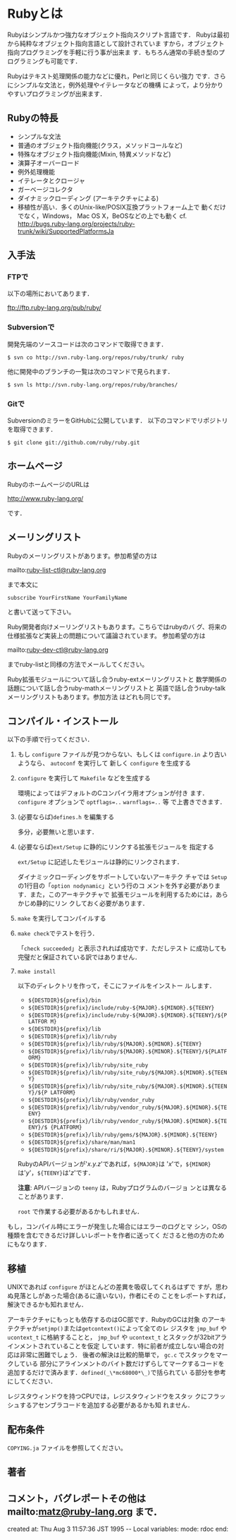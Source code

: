 # Rubyとは

Rubyはシンプルかつ強力なオブジェクト指向スクリプト言語です． Rubyは最初から純粋なオブジェクト指向言語として設計されていま
すから，オブジェクト指向プログラミングを手軽に行う事が出来ま す．もちろん通常の手続き型のプログラミングも可能です．

Rubyはテキスト処理関係の能力などに優れ，Perlと同じくらい強力 です．さらにシンプルな文法と，例外処理やイテレータなどの機構
によって，より分かりやすいプログラミングが出来ます．

## Rubyの特長

*   シンプルな文法
*   普通のオブジェクト指向機能(クラス，メソッドコールなど)
*   特殊なオブジェクト指向機能(Mixin, 特異メソッドなど)
*   演算子オーバーロード
*   例外処理機能
*   イテレータとクロージャ
*   ガーベージコレクタ
*   ダイナミックローディング (アーキテクチャによる)
*   移植性が高い．多くのUnix-like/POSIX互換プラットフォーム上で 動くだけでなく，Windows， Mac OS
    X，BeOSなどの上でも動く cf.
    http://bugs.ruby-lang.org/projects/ruby-trunk/wiki/SupportedPlatformsJa


## 入手法

### FTPで

以下の場所においてあります．

ftp://ftp.ruby-lang.org/pub/ruby/

### Subversionで

開発先端のソースコードは次のコマンドで取得できます．

    $ svn co http://svn.ruby-lang.org/repos/ruby/trunk/ ruby

他に開発中のブランチの一覧は次のコマンドで見られます．

    $ svn ls http://svn.ruby-lang.org/repos/ruby/branches/

### Gitで

SubversionのミラーをGitHubに公開しています． 以下のコマンドでリポジトリを取得できます．

    $ git clone git://github.com/ruby/ruby.git

## ホームページ

RubyのホームページのURLは

http://www.ruby-lang.org/

です．

## メーリングリスト

Rubyのメーリングリストがあります。参加希望の方は

mailto:ruby-list-ctl@ruby-lang.org

まで本文に

    subscribe YourFirstName YourFamilyName

と書いて送って下さい。

Ruby開発者向けメーリングリストもあります。こちらではrubyのバ グ、将来の仕様拡張など実装上の問題について議論されています。 参加希望の方は

mailto:ruby-dev-ctl@ruby-lang.org

までruby-listと同様の方法でメールしてください。

Ruby拡張モジュールについて話し合うruby-extメーリングリストと 数学関係の話題について話し合うruby-mathメーリングリストと
英語で話し合うruby-talkメーリングリストもあります。参加方法 はどれも同じです。

## コンパイル・インストール

以下の手順で行ってください．

1.  もし `configure` ファイルが見つからない、もしくは `configure.in` より古いようなら、 `autoconf` を実行して
    新しく `configure` を生成する

2.  `configure` を実行して `Makefile` などを生成する

    環境によってはデフォルトのCコンパイラ用オプションが付き ます． `configure` オプションで `optflags=..`
    `warnflags=..` 等 で上書きできます．

3.  (必要ならば)`defines.h` を編集する

    多分，必要無いと思います．

4.  (必要ならば)`ext/Setup` に静的にリンクする拡張モジュールを 指定する

    `ext/Setup` に記述したモジュールは静的にリンクされます．

    ダイナミックローディングをサポートしていないアーキテク チャでは `Setup` の1行目の「`option nodynamic`」という行のコ
    メントを外す必要があります．また，このアーキテクチャで 拡張モジュールを利用するためには，あらかじめ静的にリン クしておく必要があります．

5.  `make` を実行してコンパイルする

6.  `make check`でテストを行う．

    「`check succeeded`」と表示されれば成功です．ただしテスト に成功しても完璧だと保証されている訳ではありません．

7.  `make install`

    以下のディレクトリを作って，そこにファイルをインストー ルします．

    *   `${DESTDIR}${prefix}/bin`
    *   `${DESTDIR}${prefix}/include/ruby-${MAJOR}.${MINOR}.${TEENY}`
    *   `${DESTDIR}${prefix}/include/ruby-${MAJOR}.${MINOR}.${TEENY}/${PLATFOR
        M}`
    *   `${DESTDIR}${prefix}/lib`
    *   `${DESTDIR}${prefix}/lib/ruby`
    *   `${DESTDIR}${prefix}/lib/ruby/${MAJOR}.${MINOR}.${TEENY}`
    *   `${DESTDIR}${prefix}/lib/ruby/${MAJOR}.${MINOR}.${TEENY}/${PLATFORM}`
    *   `${DESTDIR}${prefix}/lib/ruby/site_ruby`
    *   `${DESTDIR}${prefix}/lib/ruby/site_ruby/${MAJOR}.${MINOR}.${TEENY}`
    *   `${DESTDIR}${prefix}/lib/ruby/site_ruby/${MAJOR}.${MINOR}.${TEENY}/${P
        LATFORM}`
    *   `${DESTDIR}${prefix}/lib/ruby/vendor_ruby`
    *   `${DESTDIR}${prefix}/lib/ruby/vendor_ruby/${MAJOR}.${MINOR}.${TEENY}`
    *   `${DESTDIR}${prefix}/lib/ruby/vendor_ruby/${MAJOR}.${MINOR}.${TEENY}/$
        {PLATFORM}`
    *   `${DESTDIR}${prefix}/lib/ruby/gems/${MAJOR}.${MINOR}.${TEENY}`
    *   `${DESTDIR}${prefix}/share/man/man1`
    *   `${DESTDIR}${prefix}/share/ri/${MAJOR}.${MINOR}.${TEENY}/system`


    RubyのAPIバージョンが'*x.y.z*'であれば，`${MAJOR}`は
    '*x*'で，`${MINOR}`は'*y*'，`${TEENY}`は'*z*'です．

    **注意**: APIバージョンの `teeny` は，Rubyプログラムのバージョ ンとは異なることがあります．

    `root` で作業する必要があるかもしれません．


もし，コンパイル時にエラーが発生した場合にはエラーのログとマ シン，OSの種類を含むできるだけ詳しいレポートを作者に送ってく
ださると他の方のためにもなります．

## 移植

UNIXであれば `configure` がほとんどの差異を吸収してくれるはずで すが，思わぬ見落としがあった場合(あるに違いない)，作者にその
ことをレポートすれば，解決できるかも知れません．

アーキテクチャにもっとも依存するのはGC部です．RubyのGCは対象
のアーキテクチャが`setjmp()`または`getcontext()`によって全てのレ ジスタを `jmp_buf` や `ucontext_t`
に格納することと， `jmp_buf` や `ucontext_t` とスタックが32bitアラインメントされていることを仮定
しています．特に前者が成立しない場合の対応は非常に困難でしょう． 後者の解決は比較的簡単で， `gc.c` でスタックをマークしている
部分にアラインメントのバイト数だけずらしてマークするコードを 追加するだけで済みます．`defined(_\*mc68000*\_)`で括られてい
る部分を参考にしてください．

レジスタウィンドウを持つCPUでは，レジスタウィンドウをスタッ クにフラッシュするアセンブラコードを追加する必要があるかも知 れません．

## 配布条件

`COPYING.ja` ファイルを参照してください。

## 著者

コメント，バグレポートその他は mailto:matz@ruby-lang.org まで．
---
created at: Thu Aug  3 11:57:36 JST 1995 -- Local variables: mode: rdoc end:
